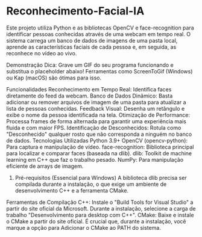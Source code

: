 # Reconhecimento-Facial-IA
Este projeto utiliza Python e as bibliotecas OpenCV e face-recognition para identificar pessoas conhecidas através de uma webcam em tempo real. O sistema carrega um banco de dados de imagens de uma pasta local, aprende as características faciais de cada pessoa e, em seguida, as reconhece no vídeo ao vivo.

Demonstração
Dica: Grave um GIF do seu programa funcionando e substitua o placeholder abaixo! Ferramentas como ScreenToGif (Windows) ou Kap (macOS) são ótimas para isso.

Funcionalidades
Reconhecimento em Tempo Real: Identifica faces diretamente do feed da webcam.
Banco de Dados Dinâmico: Basta adicionar ou remover arquivos de imagem de uma pasta para atualizar a lista de pessoas conhecidas.
Feedback Visual: Desenha um retângulo e exibe o nome da pessoa identificada na tela.
Otimização de Performance: Processa frames de forma alternada para garantir uma experiência mais fluida e com maior FPS.
Identificação de Desconhecidos: Rotula como "Desconhecido" qualquer rosto que não corresponda a ninguém no banco de dados.
Tecnologias Utilizadas
Python 3.9+
OpenCV (opencv-python): Para captura e manipulação de vídeo.
face-recognition: Biblioteca principal para localizar e comparar faces (baseada na dlib).
dlib: Toolkit de machine learning em C++ que faz o trabalho pesado.
NumPy: Para manipulação eficiente de arrays de imagem.

1. Pré-requisitos (Essencial para Windows)
A biblioteca dlib precisa ser compilada durante a instalação, o que exige um ambiente de desenvolvimento C++ e a ferramenta CMake.

Ferramentas de Compilação C++: Instale o "Build Tools for Visual Studio" a partir do site oficial da Microsoft. Durante a instalação, selecione a carga de trabalho "Desenvolvimento para desktop com C++".
CMake: Baixe e instale o CMake a partir do site oficial. É crucial que, durante a instalação, você marque a opção para Adicionar o CMake ao PATH do sistema.
